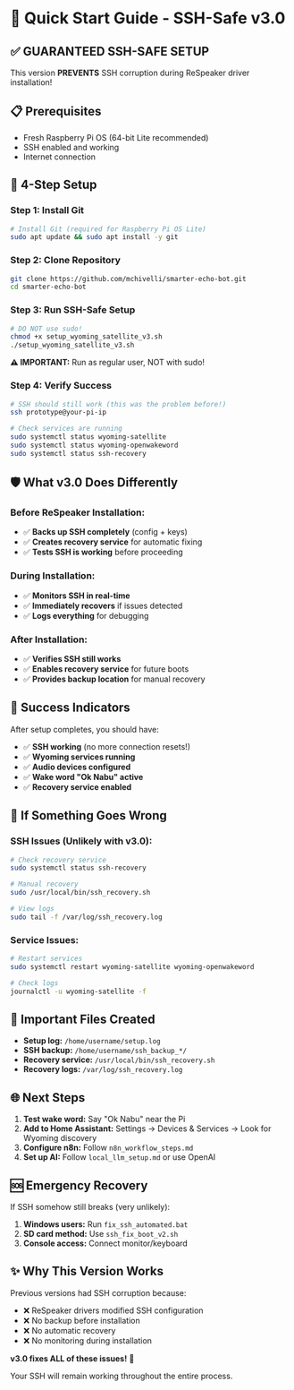 # 🚀 Quick Start Guide - SSH-Safe v3.0

## ✅ **GUARANTEED SSH-SAFE SETUP**

This version **PREVENTS** SSH corruption during ReSpeaker driver installation!

## 📋 **Prerequisites**

- Fresh Raspberry Pi OS (64-bit Lite recommended)
- SSH enabled and working
- Internet connection

## 🎯 **4-Step Setup**

### **Step 1: Install Git**
```bash
# Install Git (required for Raspberry Pi OS Lite)
sudo apt update && sudo apt install -y git
```

### **Step 2: Clone Repository**
```bash
git clone https://github.com/mchivelli/smarter-echo-bot.git
cd smarter-echo-bot
```

### **Step 3: Run SSH-Safe Setup**
```bash
# DO NOT use sudo!
chmod +x setup_wyoming_satellite_v3.sh
./setup_wyoming_satellite_v3.sh
```

**⚠️ IMPORTANT:** Run as regular user, NOT with sudo!

### **Step 4: Verify Success**
```bash
# SSH should still work (this was the problem before!)
ssh prototype@your-pi-ip

# Check services are running
sudo systemctl status wyoming-satellite
sudo systemctl status wyoming-openwakeword
sudo systemctl status ssh-recovery
```

## 🛡️ **What v3.0 Does Differently**

### **Before ReSpeaker Installation:**
- ✅ **Backs up SSH completely** (config + keys)
- ✅ **Creates recovery service** for automatic fixing
- ✅ **Tests SSH is working** before proceeding

### **During Installation:**
- ✅ **Monitors SSH in real-time**
- ✅ **Immediately recovers** if issues detected
- ✅ **Logs everything** for debugging

### **After Installation:**
- ✅ **Verifies SSH still works**
- ✅ **Enables recovery service** for future boots
- ✅ **Provides backup location** for manual recovery

## 🎉 **Success Indicators**

After setup completes, you should have:

- ✅ **SSH working** (no more connection resets!)
- ✅ **Wyoming services running**
- ✅ **Audio devices configured**
- ✅ **Wake word "Ok Nabu" active**
- ✅ **Recovery service enabled**

## 🔄 **If Something Goes Wrong**

### **SSH Issues (Unlikely with v3.0):**
```bash
# Check recovery service
sudo systemctl status ssh-recovery

# Manual recovery
sudo /usr/local/bin/ssh_recovery.sh

# View logs
sudo tail -f /var/log/ssh_recovery.log
```

### **Service Issues:**
```bash
# Restart services
sudo systemctl restart wyoming-satellite wyoming-openwakeword

# Check logs
journalctl -u wyoming-satellite -f
```

## 📁 **Important Files Created**

- **Setup log:** `/home/username/setup.log`
- **SSH backup:** `/home/username/ssh_backup_*/`
- **Recovery service:** `/usr/local/bin/ssh_recovery.sh`
- **Recovery logs:** `/var/log/ssh_recovery.log`

## 🌐 **Next Steps**

1. **Test wake word:** Say "Ok Nabu" near the Pi
2. **Add to Home Assistant:** Settings → Devices & Services → Look for Wyoming discovery
3. **Configure n8n:** Follow `n8n_workflow_steps.md`
4. **Set up AI:** Follow `local_llm_setup.md` or use OpenAI

## 🆘 **Emergency Recovery**

If SSH somehow still breaks (very unlikely):

1. **Windows users:** Run `fix_ssh_automated.bat`
2. **SD card method:** Use `ssh_fix_boot_v2.sh`
3. **Console access:** Connect monitor/keyboard

## ✨ **Why This Version Works**

Previous versions had SSH corruption because:
- ❌ ReSpeaker drivers modified SSH configuration
- ❌ No backup before installation
- ❌ No automatic recovery
- ❌ No monitoring during installation

**v3.0 fixes ALL of these issues!** 🎉

Your SSH will remain working throughout the entire process. 